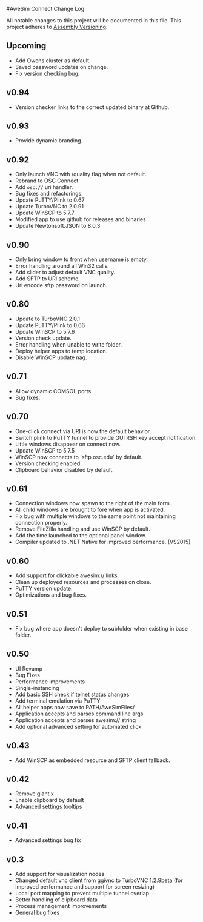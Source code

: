 #AweSim Connect Change Log

All notable changes to this project will be documented in this file. This project adheres to [Assembly Versioning](https://msdn.microsoft.com/en-us/library/51ket42z(v=vs.71).aspx).

## Upcoming

* Add Owens cluster as default.
* Saved password updates on change.
* Fix version checking bug.

## v0.94

* Version checker links to the correct updated binary at Github.

## v0.93

* Provide dynamic branding.

## v0.92

* Only launch VNC with /quality flag when not default.
* Rebrand to OSC Connect
* Add `osc://` uri handler.
* Bug fixes and refactorings.
* Update PuTTY/Plink to 0.67
* Update TurboVNC to 2.0.91
* Update WinSCP to 5.7.7
* Modified app to use github for releases and binaries
* Update Newtonsoft.JSON to 8.0.3

## v0.90

* Only bring window to front when username is empty.
* Error handling around all Win32 calls.
* Add slider to adjust default VNC quality.
* Add SFTP to URI scheme.
* Uri encode sftp password on launch.

## v0.80

* Update to TurboVNC 2.0.1
* Update PuTTY/Plink to 0.66
* Update WinSCP to 5.7.6
* Version check update.
* Error handling when unable to write folder.
* Deploy helper apps to temp location.
* Disable WinSCP update nag.

## v0.71

* Allow dynamic COMSOL ports.
* Bug fixes.

## v0.70

* One-click connect via URI is now the default behavior.
* Switch plink to PuTTY tunnel to provide GUI RSH key accept notification.
* Little windows disappear on connect now.
* Update WinSCP to 5.7.5
* WinSCP now connects to 'sftp.osc.edu' by default.
* Version checking enabled.
* Clipboard behavior disabled by default.

## v0.61

* Connection windows now spawn to the right of the main form.
* All child windows are brought to fore when app is activated.
* Fix bug with multiple windows to the same point not maintaining connection properly.
* Remove FileZilla handling and use WinSCP by default.
* Add the time launched to the optional panel window.
* Compiler updated to .NET Native for improved performance. (VS2015)

## v0.60

* Add support for clickable awesim:// links.
* Clean up deployed resources and processes on close.
* PuTTY version update.
* Optimizations and bug fixes.

## v0.51

* Fix bug where app doesn't deploy to subfolder when existing in base folder.

## v0.50

* UI Revamp
* Bug Fixes
* Performance improvements
* Single-instancing
* Add basic SSH check if telnet status changes
* Add terminal emulation via PuTTY
* All helper apps now save to PATH/AweSimFiles/
* Application accepts and parses command line args
* Application accepts and parses awesim:// string
* Add optional advanced setting for automated click

## v0.43

* Add WinSCP as embedded resource and SFTP client fallback.

## v0.42

* Remove giant x
* Enable clipboard by default
* Advanced settings tooltips

## v0.41

* Advanced settings bug fix

## v0.3

* Add support for visualization nodes
* Changed default vnc client from ggivnc to TurboVNC 1.2.9beta (for improved performance and support for screen resizing)
* Local port mapping to prevent multiple tunnel overlap
* Better handling of clipboard data
* Process management improvements
* General bug fixes
